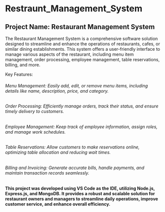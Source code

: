 # Restraunt_Management_System

## Project Name: Restaurant Management System

The Restaurant Management System is a comprehensive software solution designed to streamline and enhance the operations of restaurants, cafes, or similar dining establishments. This system offers a user-friendly interface to manage various aspects of the restaurant, including menu item management, order processing, employee management, table reservations, billing, and more.

Key Features:

###### Menu Management: Easily add, edit, or remove menu items, including details like name, description, price, and category.
###### Order Processing: Efficiently manage orders, track their status, and ensure timely delivery to customers.
###### Employee Management: Keep track of employee information, assign roles, and manage work schedules.
###### Table Reservations: Allow customers to make reservations online, optimizing table allocation and reducing wait times.
###### Billing and Invoicing: Generate accurate bills, handle payments, and maintain transaction records seamlessly.
#### This project was developed using VS Code as the IDE, utilizing Node.js, Express.js, and MongoDB. It provides a robust and scalable solution for restaurant owners and managers to streamline daily operations, improve customer service, and enhance overall efficiency.

